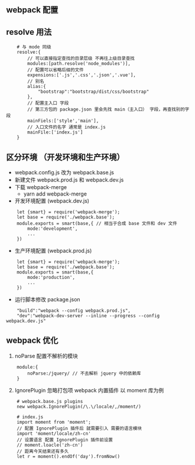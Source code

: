 ## webpack 配置

## resolve 用法
```
    # 与 mode 同级
    resolve:{
        // 可以直接指定查找的目录层级 不再往上级目录查找
        modules:[path.resolve('node_modules')],
        // 配置可以省略后缀的文件
        expensions:['.js','.css','.json','.vue'],
        // 别名 
        alias:{
            "bootstrap":"bootstrap/dist/css/bootstrap"
        },
        // 配置主入口 字段
        // 第三方包的 package.json 里会先找 main（主入口） 字段，再查找别的字段
        mainFiels:['style','main'],
        // 入口文件的名字 通常是 index.js
        mainFile:['index.js']
    }
```

## 区分环境 （开发环境和生产环境）
- webpack.config.js 改为 webpack.base.js
- 新建文件 webpack.prod.js 和 webpack.dev.js
- 下载 webpack-merge
    - yarn add webpack-merge
- 开发环境配置 (webpack.dev.js)
```
    let {smart} = require('webpack-merge');
    let base = require('./webpack.base');
    module.exports = smart(base,{ // 相当于合成 base 文件和 dev 文件
        mode:'development',
        ...
    })
```
- 生产环境配置 (webpack.prod.js)
```
    let {smart} = require('webpack-merge');
    let base = require('./webpack.base');
    module.exports = smart(base,{
        mode:'production',
        ...
    })
```
- 运行脚本修改 package.json
```
    "build":"webpack --config webpack.prod.js",
    "dev":"webpack-dev-server --inline --progress --config webpack.dev.js"
```

## webpack 优化
1. noParse 配置不解析的模块
```
    module:{
        noParse:/jquery/ // 不去解析 jquery 中的依赖库
    }
```
2. IgnorePlugin 忽略打包项 webpack 内置插件 以 moment 库为例
```
    # webpack.base.js plugins
    new webpack.IgnorePlugin(/\.\/locale/,/moment/)

    # index.js
    import moment from 'moment';
    // 配置 IgnorePlugin 插件后 就需要引入 需要的语言模块
    import 'moment/locale/zh-cn'
    // 设置语言 配置 IgnorePlugin 插件前设置
    // moment.loacle('zh-cn')
    // 距离今天结束还有多久
    let r = moment().endOf('day').fromNow()
```